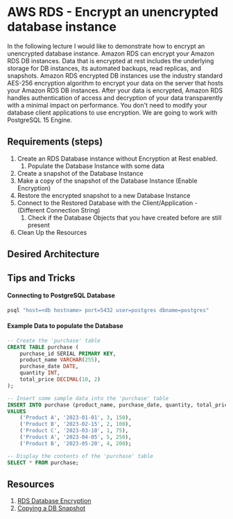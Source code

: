 # AWS RDS - Encrypt an unencrypted database instance
In the following lecture I would like to demonstrate how to encrypt an unencrypted database instance. Amazon RDS can encrypt your Amazon RDS DB instances. Data that is encrypted at rest includes the underlying storage for DB instances, its automated backups, read replicas, and snapshots. Amazon RDS encrypted DB instances use the industry standard AES-256 encryption algorithm to encrypt your data on the server that hosts your Amazon RDS DB instances. After your data is encrypted, Amazon RDS handles authentication of access and decryption of your data transparently with a minimal impact on performance. You don't need to modify your database client applications to use encryption. We are going to work with PostgreSQL 15 Engine.

## Requirements (steps)
1. Create an RDS Database instance without Encryption at Rest enabled.
    1. Populate the Database Instance with some data
1. Create a snapshot of the Database Instance
1. Make a copy of the snapshot of the Database Instance (Enable Encryption)
1. Restore the encrypted snapshot to a new Database Instance
1. Connect to the Restored Database with the Client/Application - (Different Connection String)
    1. Check if the Database Objects that you have created before are still present 
1. Clean Up the Resources

## Desired Architecture


## Tips and Tricks
#### Connecting to PostgreSQL Database
```sh
psql "host=<db hostname> port=5432 user=postgres dbname=postgres"
```

#### Example Data to populate the Database
```sql
-- Create the 'purchase' table
CREATE TABLE purchase (
    purchase_id SERIAL PRIMARY KEY,
    product_name VARCHAR(255),
    purchase_date DATE,
    quantity INT,
    total_price DECIMAL(10, 2)
);

-- Insert some sample data into the 'purchase' table
INSERT INTO purchase (product_name, purchase_date, quantity, total_price)
VALUES
    ('Product A', '2023-01-01', 3, 150),
    ('Product B', '2023-02-15', 2, 100),
    ('Product C', '2023-03-10', 1, 75),
    ('Product A', '2023-04-05', 5, 250),
    ('Product B', '2023-05-20', 4, 200);

-- Display the contents of the 'purchase' table
SELECT * FROM purchase;
```

## Resources
1. [RDS Database Encryption](https://docs.aws.amazon.com/AmazonRDS/latest/UserGuide/Overview.Encryption.html)
1. [Copying a DB Snapshot](https://docs.aws.amazon.com/AmazonRDS/latest/UserGuide/USER_CopySnapshot.html)

